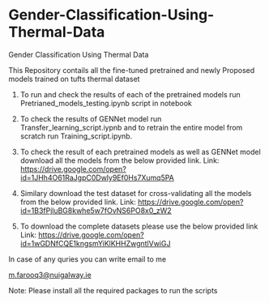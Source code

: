 # Gender-Classification-Using-Thermal-Data
Gender Classification Using Thermal Data  

This Repository contails all the fine-tuned pretrained and newly Proposed models trained on tufts thermal dataset

1. To run and check the results of each of the pretrained models run Pretrianed_models_testing.ipynb script in notebook

2. To check the results of GENNet model run Transfer_learning_script.iypnb and to retrain the entire model from scratch run Training_script.ipynb.

3. To check the result of each pretrained models as well as GENNet model download all the models from the below provided link.
Link: https://drive.google.com/open?id=1JHh4O61RaJgpC0Dwly9Ef0Hs7Xumq5PA

4. Similary download the test dataset for cross-validating all the models from the below provided link.
Link: https://drive.google.com/open?id=1B3fPjluBG8kwhe5w7fOvNS6PO8x0_zW2

5. To download the complete datasets please use the below provided link
Link: https://drive.google.com/open?id=1wGDNfCQE1kngsmYiKlKHHZwgntlVwiGJ

In case of any quries you can write email to me

m.farooq3@nuigalway.ie


Note: Please install all the required packages to run the scripts
